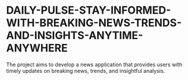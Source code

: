 # DAILY-PULSE-STAY-INFORMED-WITH-BREAKING-NEWS-TRENDS-AND-INSIGHTS-ANYTIME-ANYWHERE
The project aims to develop a news application that provides users with timely updates on breaking news, trends, and insightful analysis.
